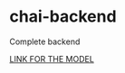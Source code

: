 # chai-backend
Complete backend 

[LINK FOR THE MODEL](https://www.youtube.com/redirect?event=video_description&redir_token=QUFFLUhqbWptWUZTN0VXZmxIdWNReW9XQXBLU0tvUkJFUXxBQ3Jtc0trNERCMHhYX0dUWHB1QzU5eU9HanRaWTc1MThKLXctVGV4M0VvRmE1VEk5T016TTFEdm0yQUJqUHZSV3o3OEg3Zkx0UktkMVI2NXRfUUEtMlljaHhkWVBXT1F1QmFBYzRKckpaWmpMMUkwNUpNX3ZRYw&q=https%3A%2F%2Fapp.eraser.io%2Fworkspace%2FYtPqZ1VogxGy1jzIDkzj%3Forigin%3Dshare&v=9B4CvtzXRpc)
